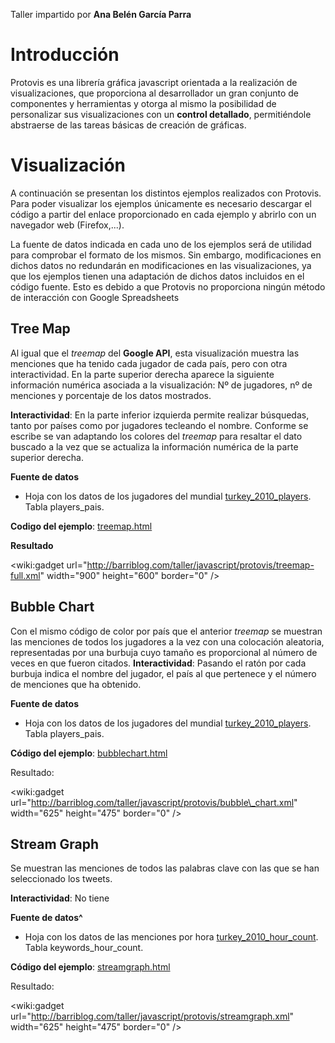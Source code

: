 Taller impartido por **Ana Belén García Parra**

# Introducción #
Protovis es una librería gráfica javascript orientada a la realización de visualizaciones, que proporciona al desarrollador un gran conjunto de componentes y herramientas y otorga al mismo la posibilidad de personalizar sus visualizaciones con un **control detallado**, permitiéndole abstraerse de las tareas básicas de creación de gráficas.


# Visualización #
A continuación se presentan los distintos ejemplos realizados con Protovis. Para poder visualizar los ejemplos únicamente es necesario descargar el código a partir del enlace proporcionado en cada ejemplo y abrirlo con un navegador web (Firefox,...).

La fuente de datos indicada en cada uno de los ejemplos será de utilidad para comprobar el formato de los mismos. Sin embargo, modificaciones en dichos datos no redundarán en modificaciones en las visualizaciones, ya que los ejemplos tienen una adaptación de dichos datos incluidos en el código fuente. Esto es debido a que Protovis no proporciona ningún método de interacción con Google Spreadsheets

## Tree Map ##
Al igual que el <em>treemap</em> del <strong>Google API</strong>, esta visualización muestra las menciones que ha tenido cada jugador de cada país, pero con otra interactividad. En la parte superior derecha aparece la siguiente información numérica asociada a la visualización: Nº de jugadores, nº de menciones y porcentaje de los datos mostrados.

<strong>Interactividad</strong>: En la parte inferior izquierda permite realizar búsquedas, tanto por países como por jugadores tecleando el nombre. Conforme se escribe se van adaptando los colores del <em>treemap</em> para resaltar el dato buscado a la vez que se actualiza la información numérica de la parte superior derecha.

**Fuente de datos**
  * Hoja con los datos de los jugadores del mundial [turkey\_2010\_players](https://spreadsheets.google.com/ccc?key=0AvqG-02OdbLbdGNad1JfV1ZiOTdudndXcWVveWZjREE&hl=en#gid=0). Tabla players\_pais.

**Codigo del ejemplo**:  [treemap.html](https://camon.googlecode.com/svn/trunk/visualizacion_protovis/treemap-full.html)

**Resultado**

&lt;wiki:gadget url="http://barriblog.com/taller/javascript/protovis/treemap-full.xml" width="900" height="600" border="0" /&gt;

## Bubble Chart ##

Con el mismo código de color por país que el anterior <em>treemap</em> se muestran las menciones de todos los jugadores a la vez con una colocación aleatoria, representadas por una burbuja cuyo tamaño es proporcional al número de veces en que fueron citados.
<strong>Interactividad</strong>: Pasando el ratón por cada burbuja indica el nombre del jugador, el país al que pertenece y el número de menciones que ha obtenido.

**Fuente de datos**

  * Hoja con los datos de los jugadores del mundial [turkey\_2010\_players](https://spreadsheets.google.com/ccc?key=0AvqG-02OdbLbdGNad1JfV1ZiOTdudndXcWVveWZjREE&hl=en#gid=0). Tabla players\_pais.

**Código del ejemplo**: [bubblechart.html](https://camon.googlecode.com/svn/trunk/visualizacion_protovis/bubble-chart.html)

Resultado:


&lt;wiki:gadget url="http://barriblog.com/taller/javascript/protovis/bubble\_chart.xml" width="625" height="475" border="0" /&gt;

## Stream Graph ##

Se muestran las menciones de todos las palabras clave con las que se han seleccionado los tweets.

<strong>Interactividad</strong>: No tiene

**Fuente de datos^**
  * Hoja con los datos de las menciones por hora [turkey\_2010\_hour\_count](https://spreadsheets.google.com/ccc?key=0AvqG-02OdbLbdGVqSmVMWThBc2lNUVRyV1l2V3lkNUE&hl=en#gid=4). Tabla keywords\_hour\_count.

**Código del ejemplo**: [streamgraph.html](https://camon.googlecode.com/svn/trunk/visualizacion_protovis/streamgraph-full.html)

Resultado:


&lt;wiki:gadget url="http://barriblog.com/taller/javascript/protovis/streamgraph.xml" width="625" height="475" border="0" /&gt;